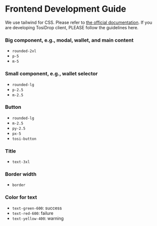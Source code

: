 # Frontend Development Guide

We use tailwind for CSS. Please refer to [the official documentation](https://tailwindcss.com/). If you are developing TosiDrop client, PLEASE follow the guidelines here. 

### Big component, e.g., modal, wallet, and main content
- `rounded-2xl`
- `p-5`
- `m-5`

### Small component, e.g., wallet selector
- `rounded-lg`
- `p-2.5`
- `m-2.5`

### Button
- `rounded-lg`
- `m-2.5`
- `py-2.5`
- `px-5`
- `tosi-button`

### Title
- `text-3xl`

### Border width
- `border`

### Color for text
- `text-green-600`: success
- `text-red-600`: failure
- `text-yellow-400`: warning